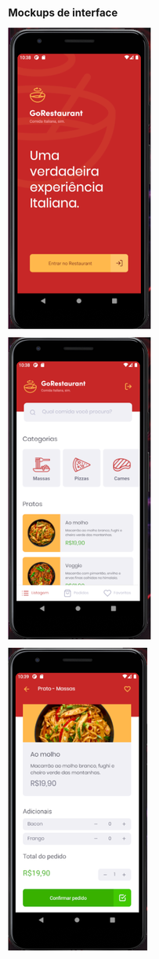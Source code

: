 ## Mockups de interface

![Home](https://github.com/manoeljr/react-native-delivery/blob/master/home-go-restaurant.png)

![Dashboard](https://github.com/manoeljr/react-native-delivery/blob/master/dashboard-go-restaurant.png)

![Detail](https://github.com/manoeljr/react-native-delivery/blob/master/detail-go-restaurant.png)

